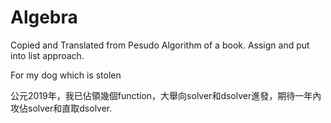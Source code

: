 # Algebra

Copied and Translated from Pesudo Algorithm of a book. Assign and put into list approach.

For my dog which is stolen

公元2019年，我已佔領幾個function，大舉向solver和dsolver進發，期待一年內攻佔solver和直取dsolver.
